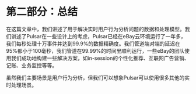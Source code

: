 第二部分：总结
================================
在这篇文章中，我们讲述了用于解决实时用户行为分析问题的数据和处理模型。我们讲述了Pulsar在一些设计上的考虑，Pulsar已经在eBay云环境运行了一年多，我们每秒处理十万事件并达到99.9%的数据精确度。我们管道端对端的延迟在95%都小于100毫秒，我们管道在99.99%的时间里顺利运行，一些eBay的团队使用我们成功地构建一些解决方案，如in-session的个性化推荐、互联网广告营销、记账、业务监控等等。

虽然我们主要场景是用户行为分析，但我们可以想象Pulsar可以使用很多其他的实时处理场景。